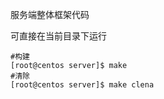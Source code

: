 服务端整体框架代码

可直接在当前目录下运行

```shell
#构建
[root@centos server]$ make 
#清除
[root@centos server]$ make clena
```

